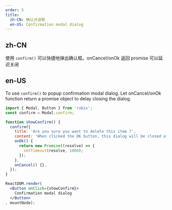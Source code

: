 ```yaml
---
order: 5
title: 
  zh-CN: 确认对话框
  en-US: Confirmation modal dialog
---
```


## zh-CN

使用 `confirm()` 可以快捷地弹出确认框。onCancel/onOk 返回 promise 可以延迟关闭

## en-US

To use `confirm()` to popup confirmation modal dialog. Let onCancel/onOk function return a promise object to
delay closing the dialog.

````jsx
import { Modal, Button } from 'rubix';
const confirm = Modal.confirm;

function showConfirm() {
  confirm({
    title: 'Are you sure you want to delete this item ?',
    content: 'When clicked the OK button, this dialog will be closed after 1 second',
    onOk() {
      return new Promise((resolve) => {
        setTimeout(resolve, 1000);
      });
    },
    onCancel() {},
  });
}

ReactDOM.render(
  <Button onClick={showConfirm}>
    Confirmation modal dialog
  </Button>
, mountNode);
````

